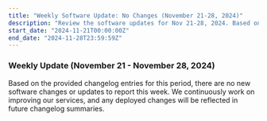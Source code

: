 ```yaml
---
title: "Weekly Software Update: No Changes (November 21-28, 2024)"
description: "Review the software updates for Nov 21-28, 2024. Based on available logs, no new features, enhancements, or fixes were deployed this week. Check back soon."
start_date: "2024-11-21T00:00:00Z"
end_date: "2024-11-28T23:59:59Z"
---
```


### Weekly Update (November 21 - November 28, 2024)

Based on the provided changelog entries for this period, there are no new software changes or updates to report this week. We continuously work on improving our services, and any deployed changes will be reflected in future changelog summaries.
